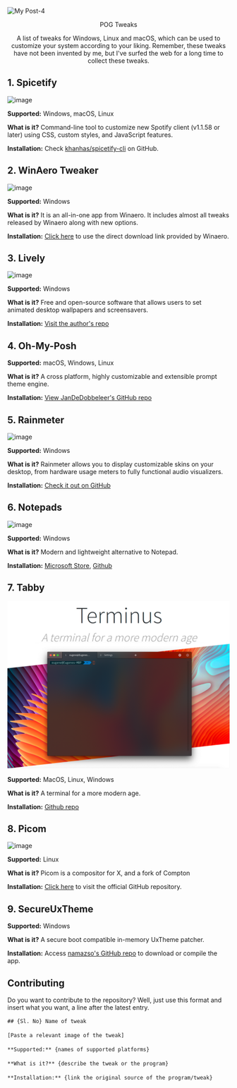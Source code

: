 ![My Post-4](https://user-images.githubusercontent.com/78948152/131821680-6bfe41bc-5c6c-4ca3-ba49-916f8ee262dc.png)

<p align=center> POG Tweaks
<p align=center> A list of tweaks for Windows, Linux and macOS, which can be used to customize your system according to your liking.
Remember, these tweaks have not been invented by me, but I've surfed the web for a long time to collect these tweaks.

## 1. Spicetify

![image](https://user-images.githubusercontent.com/78948152/131786096-1cb5532e-c4d7-44d4-a0f1-2771b5bc473a.png)


**Supported:** Windows, macOS, Linux

**What is it?** Command-line tool to customize new Spotify client (v1.1.58 or later) using CSS, custom styles, and JavaScript features. 

**Installation:** Check [khanhas/spicetify-cli](https://github.com/khanhas/spicetify-cli) on GitHub.


## 2. WinAero Tweaker

![image](https://user-images.githubusercontent.com/78948152/131786276-02d498db-be31-4859-bc67-7ff8f86f62bb.png)

**Supported:** Windows

**What is it?** It is an all-in-one app from Winaero. It includes almost all tweaks released by Winaero along with new options.

**Installation:** [Click here](https://winaero.com/downloads/winaerotweaker.zip) to use the direct download link provided by Winaero.

## 3. Lively

![image](https://user-images.githubusercontent.com/78948152/131786941-95b64d30-1fcf-4f21-9053-a5c2b299e58b.png)

**Supported:** Windows

**What is it?** Free and open-source software that allows users to set animated desktop wallpapers and screensavers.

**Installation:** [Visit the author's repo](https://github.com/rocksdanister/lively)

## 4. Oh-My-Posh

**Supported:** macOS, Windows, Linux

**What is it?** A cross platform, highly customizable and extensible prompt theme engine.

**Installation:** [View JanDeDobbeleer's GitHub repo](https://github.com/JanDeDobbeleer/oh-my-posh)

## 5. Rainmeter

![image](https://user-images.githubusercontent.com/78948152/131816842-80593f47-4e5d-4f7f-bfaa-f9a47707a97d.png)

**Supported:** Windows

**What is it?** Rainmeter allows you to display customizable skins on your desktop, from hardware usage meters to fully functional audio visualizers.

**Installation:** [Check it out on GitHub](https://github.com/rainmeter/rainmeter)

## 6. Notepads

![image](https://github.com/JasonStein/Notepads/raw/master/ScreenShots/1.png?raw=true)

**Supported:** Windows

**What is it?** Modern and lightweight alternative to Notepad.

**Installation:** [Microsoft Store](https://www.microsoft.com/en-us/p/notepads-app/9nhl4nsc67wm), [Github](https://github.com/JasonStein/Notepads)

## 7. Tabby

![image](https://raw.githubusercontent.com/Eugeny/tabby/master/docs/readme.png)

**Supported:** MacOS, Linux, Windows

**What is it?** A terminal for a more modern age.

**Installation:** [Github repo](https://github.com/Eugeny/tabby)

## 8. Picom

 ![image](https://user-images.githubusercontent.com/13266308/74752444-acde8100-523c-11ea-815f-32a9d2738929.png)

 **Supported:** Linux

 **What is it?** Picom is a compositor for X, and a fork of Compton

 **Installation:** [Click here](https://github.com/yshui/picom) to visit the official GitHub repository.

## 9. SecureUxTheme
 
 **Supported:** Windows

 **What is it?** A secure boot compatible in-memory UxTheme patcher.
 
 **Installation:** Access [namazso's GitHub repo](https://github.com/namazso/SecureUxTheme) to download or compile the app.

## Contributing
Do you want to contribute to the repository? Well, just use this format and insert what you want, a line after the latest entry.

```
## {Sl. No} Name of tweak

[Paste a relevant image of the tweak]

**Supported:** {names of supported platforms}

**What is it?** {describe the tweak or the program}

**Installation:** {link the original source of the program/tweak}

```

